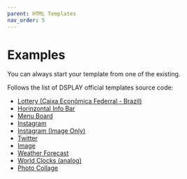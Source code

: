 ```yaml
---
parent: HTML Templates
nav_order: 5
---
```

# Examples

You can always start your template from one of the existing.

Follows the list of DSPLAY official templates source code:

- <a href="https://github.com/dsplay/template-lottery-br-caixa-economica-federal" target="_blank">Lottery (Caixa Econômica Federral - Brazil)</a>
- <a href="https://github.com/dsplay/template-horizontal-info-bar" target="_blank">Horinzontal Info Bar</a>
- <a href="https://github.com/dsplay/template-menuboard" target="_blank">Menu Board</a>
- <a href="https://github.com/dsplay/template-instagram-basic" target="_blank">Instagram</a>
- <a href="https://github.com/dsplay/template-instagram-image-only" target="_blank">Instagram (Image Only)</a>
- <a href="https://github.com/dsplay/template-twitter-basic" target="_blank">Twitter</a>
- <a href="https://github.com/dsplay/template-image" target="_blank">Image</a>
- <a href="https://github.com/dsplay/template-weather-forecast" target="_blank">Weather Forecast</a>
- <a href="https://github.com/dsplay/template-world-clocks-analog" target="_blank">World Clocks (analog)</a>
- <a href="https://github.com/dsplay/template-photo-collage" target="_blank">Photo Collage</a>
